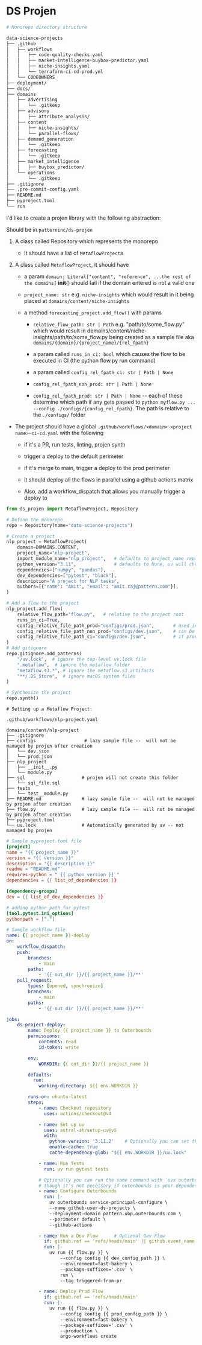 # DS Projen

```sh
# Monorepo directory structure

data-science-projects
├── .github
│   ├── workflows
│   │   ├── code-quality-checks.yaml
│   │   ├── market-intelligence-buybox-predictor.yaml
│   │   ├── niche-insights.yaml
│   │   └── terraform-ci-cd-prod.yml
│   └── CODEOWNERS
├── deployment/
├── docs/
├── domains
│   ├── advertising
│   │   └── .gitkeep
│   ├── advisory
│   │   ├── attribute_analysis/
│   ├── content
│   │   ├── niche-insights/
│   │   └── parallel-flows/
│   ├── demand_generation
│   │   └── .gitkeep
│   ├── forecasting
│   │   └── .gitkeep
│   ├── market_intelligence
│   │   ├── buybox_predictor/
│   └── operations
│       └── .gitkeep
├── .gitignore
├── .pre-commit-config.yaml
├── README.md
├── pyproject.toml
└── run
```


I'd like to create a projen library with the following abstraction:

Should be in `patterninc/ds-projen`

1. A class called Repository which represents the monorepo

    - It should have a list of `MetaflowProject`s

2. A class called `MetaflowProject`, it should have

   - a param `domain: Literal["content", "reference", ...the rest of the domains]` __init__() should fail if the domain entered is not a valid one

   - `project_name: str` e.g. `niche-insights` which would result in it being placed at `domains/content/niche-insights`

   - a method `forecasting_project.add_flow()` with params
    
      - `relative_flow_path: str | Path` e.g. "path/to/some_flow.py" which would result in domains/content/niche-insights/path/to/some_flow.py being created as a sample file aka `domains/{domain}/{project_name}/{rel_fpath}`

      - a param called `runs_in_ci: bool` which causes the flow to be executed in CI (the python flow.py run command)

      - a param called `config_rel_fpath_ci: str | Path | None`
      
      - `config_rel_fpath_non_prod: str | Path | None`

      - `config_rel_fpath_prod: str | Path | None` -- each of these determine which path if any gets passed to `python myflow.py ... --config ./configs/{config_rel_fpath}`. The path is relative to the `./configs/` folder
  

  - The project should have a global `.github/workflows/<domain>-<project name>-ci-cd.yaml` with the following

    - if it's a PR, run tests, linting, projen synth

    <!-- What's a perimeter? What's the difference between prod and non-prod?  -->
    - trigger a deploy to the default perimeter   

    - if it's merge to main, trigger a deploy to the prod perimeter

    - it should deploy all the flows in parallel using a github actions matrix

    - Also, add a workflow_dispatch that allows you manually trigger a deploy to



```python
from ds_projen import MetaflowProject, Repository

# Define the monorepo
repo = Repository(name="data-science-projects")

# Create a project
nlp_project = MetaflowProject(
    domain=DOMAINS.CONTENT,
    project_name="nlp-project",
    import_module_name="nlp_project",   # defaults to project_name replaced with "_"
    python_version="3.11",              # defaults to None, uv will choose it
    dependencies=["numpy", "pandas"],
    dev_dependencies=["pytest", "black"],
    description="A project for NLP tasks",
    authors=[{"name": "Amit", "email": "amit.raj@pattern.com"}],
)

# Add a flow to the project
nlp_project.add_flow(
    relative_flow_path="flow.py",   # relative to the project root
    runs_in_ci=True,
    config_relative_file_path_prod="configs/prod.json",       # used in CI for deploying the flow i.e., creating an Agro workflow
    config_relative_file_path_non_prod="configs/dev.json",    # can be used in CI to test run the flow; flow will run with `--with kubernetes` flag
    config_relative_file_path_ci="configs/dev.json",          # if provided, flow will run in CI with this config
)
# Add gitignore
repo.gitignore.add_patterns(
    "/uv.lock",  # ignore the top-level uv.lock file
    ".metaflow",  # ignore the metaflow folder
    "metaflow.s3.*", # ignore the metaflow.s3 artifacts
    "**/.DS_Store",  # ignore macOS system files
)

# Synthesize the project
repo.synth()
```

```shell
# Setting up a Metaflow Project:

.github/workflows/nlp-project.yaml

domains/content/nlp-project
├── .gitignore
├── configs                  # lazy sample file --  will not be managed by projen after creation
│   └── dev.json
│   └── prod.json
├── nlp_project
│   ├── __init__.py
│   └── module.py
├── sql                     # projen will not create this folder
│   └── sql_file.sql
├── tests
│   └── test__module.py
├── README.md               # lazy sample file --  will not be managed by projen after creation
├── flow.py                 # lazy sample file --  will not be managed by projen after creation
├── pyproject.toml
└── uv.lock                 # Automatically generated by uv -- not managed by projen
```


```toml
# Sample pyproject.toml file
[project]
name = "{{ project_name }}"
version = "{{ version }}"
description = "{{ description }}"
readme = "README.md"
requires-python = " {{ python_version }} "
dependencies = {{ list_of_dependencies }}

[dependency-groups]
dev = {{ list_of_dev_dependencies }}

# adding python path for pytest
[tool.pytest.ini_options]
pythonpath = ["."]
```



```yaml
# Sample workflow file
name: {{ project_name }}-deploy
on:
    workflow_dispatch:
    push:
        branches:
            - main
        paths:
            - '{{ out_dir }}/{{ project_name }}/**'
    pull_request:
        types: [opened, synchronize]
        branches:
            - main
        paths:
            - '{{ out_dir }}/{{ project_name }}/**'

jobs:
    ds-project-deploy:
        name: Deploy {{ project_name }} to Outerbounds
        permissions:
            contents: read
            id-token: write

        env:
            WORKDIR: {{ out_dir }}/{{ project_name }}

        defaults:
          run:
            working-directory: ${{ env.WORKDIR }}

        runs-on: ubuntu-latest
        steps:
            - name: Checkout repository
              uses: actions/checkout@v4

            - name: Set up uv
              uses: astral-sh/setup-uv@v5
              with:
                python-version: '3.11.2'    # Optionally you can set the python version
                enable-cache: true
                cache-dependency-glob: "${{ env.WORKDIR }}/uv.lock"

            - name: Run Tests
              run: uv run pytest tests

            # Optionally you can run the same command with `uvx outerbounds ...`
            # though it's not necessary if outerbounds is your dependency
            - name: Configure Outerbounds
              run: |-
                uv outerbounds service-principal-configure \
                --name github-user-ds-projects \
                --deployment-domain pattern.obp.outerbounds.com \
                --perimeter default \
                --github-actions

            - name: Run a Dev Flow      # Optional Dev Flow
              if: github.ref == 'refs/heads/main' || github.event_name == 'pull_request'
              run: |-
                uv run {{ flow.py }} \
                    --config config {{ dev_config_path }} \
                    --environment=fast-bakery \
                    --package-suffixes='.csv' \
                    run \
                    --tag triggered-from-pr

            - name: Deploy Prod Flow
              if: github.ref == 'refs/heads/main'
              run: |-
                uv run {{ flow.py }} \
                    --config config {{ prod_config_path }} \
                    --environment=fast-bakery \
                    --package-suffixes='.csv' \
                    --production \
                    argo-workflows create
```

